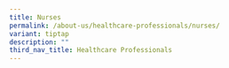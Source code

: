 ```yaml
---
title: Nurses
permalink: /about-us/healthcare-professionals/nurses/
variant: tiptap
description: ""
third_nav_title: Healthcare Professionals
---
```

